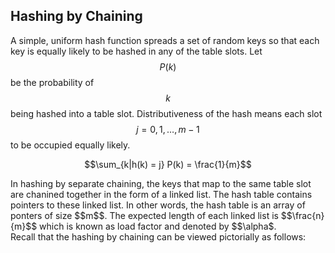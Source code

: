 <script type="text/javascript" src="https://cdnjs.cloudflare.com/ajax/libs/mathjax/2.7.0/MathJax.js?config=TeX-AMS_CHTML"> </script> <script type="text/x-mathjax-config"> MathJax.Hub.Config({ tex2jax: { inlineMath: [['$','$'], ['\\(','\\)']], processEscapes: true}, jax: ["input/TeX","input/MathML","input/AsciiMath","output/CommonHTML"], extensions: ["tex2jax.js","mml2jax.js","asciimath2jax.js","MathMenu.js","MathZoom.js","AssistiveMML.js", "[Contrib]/a11y/accessibility-menu.js"], TeX: { extensions: ["AMSmath.js","AMSsymbols.js","noErrors.js","noUndefined.js"], equationNumbers: { autoNumber: "AMS" } } }); </script> 

## Hashing by Chaining

A simple, uniform hash function spreads a set of random keys so that each key is equally likely to be hashed in any of the table slots.
Let $$P(k)$$ be the probability of $$k$$ being hashed into a table slot. Distributiveness of the hash means each slot 
$$j = 0, 1, \ldots, m-1$$ to be occupied equally likely. <br>
<p style="text-align:center">
  $$\sum_{k|h(k) = j} P(k) = \frac{1}{m}$$
</p>
In hashing by separate chaining, the keys that map to the same table slot are chanined together in the form of a linked list. The
hash table contains pointers to these linked list. In other words, the hash table is an array of ponters of size $$m$$.
The expected length of each linked list is $$\frac{n}{m}$$ which is known as load factor and denoted by $$\alpha$.<br>
Recall that the hashing by chaining can be viewed pictorially as follows:
<p style="text-align:center">
  <img src="../images/hashingByChaining.png>
</p>  
